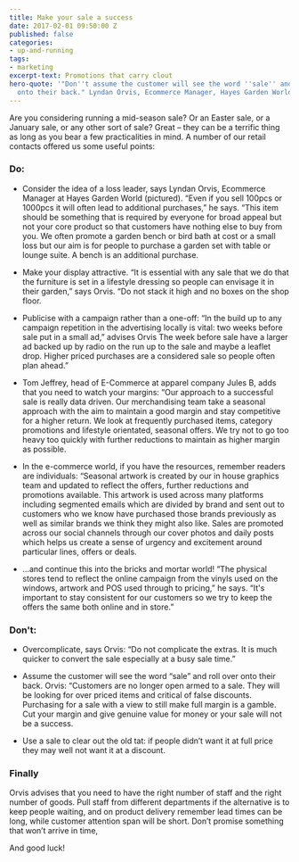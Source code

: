 ```yaml
---
title: Make your sale a success
date: 2017-02-01 09:50:00 Z
published: false
categories:
- up-and-running
tags:
- marketing
excerpt-text: Promotions that carry clout
hero-quote: '"Don''t assume the customer will see the word ''sale'' and roll over
  onto their back." Lyndan Orvis, Ecommerce Manager, Hayes Garden World '
---
```


Are you considering running a mid-season sale? Or an Easter sale, or a January sale, or any other sort of sale? Great – they can be a terrific thing as long as you bear a few practicalities in mind. A number of our retail contacts offered us some useful points:

### Do:

* Consider the idea of a loss leader, says Lyndan Orvis, Ecommerce Manager at Hayes Garden World (pictured). “Even if you sell 100pcs or 1000pcs it will often lead to additional purchases,” he says. “This item should be something that is required by everyone for broad appeal but not your core product so that customers have nothing else to buy from you. We often promote a garden bench or bird bath at cost or a small loss but our aim is for people to purchase a garden set with table or lounge suite. A bench is an additional purchase.

* Make your display attractive. “It is essential with any sale that we do that the furniture is set in a lifestyle dressing so people can envisage it in their garden,” says Orvis. “Do not stack it high and no boxes on the shop floor.

* Publicise with a campaign rather than a one-off: “In the build up to any campaign repetition in the advertising locally is vital: two weeks before sale put in a small ad,” advises Orvis The week before sale have a larger ad backed up by radio on the run up to the sale and maybe a leaflet drop. Higher priced purchases are a considered sale so people often plan ahead.”

* Tom Jeffrey, head of E-Commerce at apparel company Jules B, adds that you need to watch your margins: “Our approach to a successful sale is really data driven. Our merchandising team take a seasonal approach with the aim to maintain a good margin and stay competitive for a higher return. We look at frequently purchased items, category promotions and lifestyle orientated, seasonal offers. We try not to go too heavy too quickly with further reductions to maintain as higher margin as possible.

* In the e-commerce world, if you have the resources, remember readers are individuals: “Seasonal artwork is created by our in house graphics team and updated to reflect the offers, further reductions and promotions available. This artwork is used across many platforms including segmented emails which are divided by brand and sent out to customers who we know have purchased those brands previously as well as similar brands we think they might also like. Sales are promoted across our social channels through our cover photos and daily posts which helps us create a sense of urgency and excitement around particular lines, offers or deals.

* …and continue this into the bricks and mortar world! “The physical stores tend to reflect the online campaign from the vinyls used on the windows, artwork and POS used through to pricing,” he says. “It's important to stay consistent for our customers so we try to keep the offers the same both online and in store.”

### Don't:

* Overcomplicate, says Orvis: “Do not complicate the extras. It is much quicker to convert the sale especially at a busy sale time.”

* Assume the customer will see the word “sale” and roll over onto their back. Orvis: “Customers are no longer open armed to a sale. They will be looking for over priced items and critical of false discounts. Purchasing for a sale with a view to still make full margin is a gamble. Cut your margin and give genuine value for money or your sale will not be a success. 

* Use a sale to clear out the old tat: if people didn’t want it at full price they may well not want it at a discount.

### Finally
Orvis advises that you need to have the right number of staff and the right number of goods. Pull staff from different departments if the alternative is to keep people waiting, and on product delivery remember lead times can be long, while customer attention span will be short. Don’t promise something that won’t arrive in time,

And good luck!


